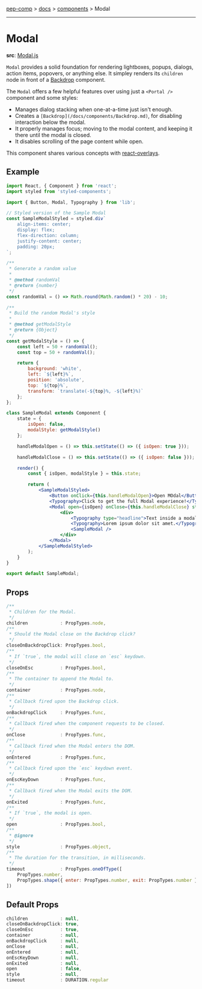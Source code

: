 [pep-comp](/) > [docs](/docs/README.md) > [components](/docs/components/README.md) > Modal

--------------------------------------------------------------------------------

# Modal

**src**: [Modal.js](/src/lib/Modal/Modal.js)

`Modal` provides a solid foundation for rendering lightboxes, popups, dialogs, action items, popovers, or anything else. It simpley renders its `children` node in front of a [Backdrop](/docs/components/Backdrop.md) component.

The `Modal` offers a few helpful features over using just a `<Portal />` component and some styles:

- Manages dialog stacking when one-at-a-time just isn't enough.
- Creates a `[Backdrop](/docs/components/Backdrop.md)`, for disabling interaction below the modal.
- It properly manages focus; moving to the modal content, and keeping it there until the modal is closed.
- It disables scrolling of the page content while open.

This component shares various concepts with [react-overlays](https://react-bootstrap.github.io/react-overlays/#modals).

## Example

```jsx
import React, { Component } from 'react';
import styled from 'styled-components';

import { Button, Modal, Typography } from 'lib';

// Styled version of the Sample Modal
const SampleModalStyled = styled.div`
    align-items: center;
    display: flex;
    flex-direction: column;
    justify-content: center;
    padding: 20px;
`;

/**
 * Generate a random value
 *
 * @method randomVal
 * @return {number}
 */
const randomVal = () => Math.round(Math.random() * 20) - 10;

/**
 * Build the random Modal's style
 *
 * @method getModalStyle
 * @return {Object}
 */
const getModalStyle = () => {
    const left = 50 + randomVal();
    const top = 50 + randomVal();

    return {
        background: 'white',
        left: `${left}%`,
        position: 'absolute',
        top: `${top}%`,
        transform: `translate(-${top}%, -${left}%)`
    };
};

class SampleModal extends Component {
    state = {
        isOpen: false,
        modalStyle: getModalStyle()
    };

    handleModalOpen = () => this.setState(() => ({ isOpen: true }));

    handleModalClose = () => this.setState(() => ({ isOpen: false }));

    render() {
        const { isOpen, modalStyle } = this.state;

        return (
            <SampleModalStyled>
                <Button onClick={this.handleModalOpen}>Open MOdal</Button>
                <Typography>Click to get the full Modal experience!</Typography>
                <Modal open={isOpen} onClose={this.handleModalClose} style={modalStyle}>
                    <div>
                        <Typography type="headline">Text inside a modal</Typography>
                        <Typography>Lorem ipsum dolor sit amet.</Typography>
                        <SampleModal />
                    </div>
                </Modal>
            </SampleModalStyled>
        );
    }
}

export default SampleModal;
```

## Props

```javascript
/**
 * Children for the Modal.
 */
children            : PropTypes.node,
/**
 * Should the Modal close on the Backdrop click?
 */
closeOnBackdropClick: PropTypes.bool,
/**
 * If `true`, the modal will close on `esc` keydown.
 */
closeOnEsc          : PropTypes.bool,
/**
 * The container to append the Modal to.
 */
container           : PropTypes.node,
/**
 * Callback fired upon the Backdrop click.
 */
onBackdropClick     : PropTypes.func,
/**
 * Callback fired when the component requests to be closed.
 */
onClose             : PropTypes.func,
/**
 * Callback fired when the Modal enters the DOM.
 */
onEntered           : PropTypes.func,
/**
 * Callback fired upon the `esc` keydown event.
 */
onEscKeyDown        : PropTypes.func,
/**
 * Callback fired when the Modal exits the DOM.
 */
onExited            : PropTypes.func,
/**
 * If `true`, the modal is open.
 */
open                : PropTypes.bool,
/**
 * @ignore
 */
style               : PropTypes.object,
/**
 * The duration for the transition, in milliseconds.
 */
timeout             : PropTypes.oneOfType([
    PropTypes.number,
    PropTypes.shape({ enter: PropTypes.number, exit: PropTypes.number })
])
```

## Default Props

```javascript
children            : null,
closeOnBackdropClick: true,
closeOnEsc          : true,
container           : null,
onBackdropClick     : null,
onClose             : null,
onEntered           : null,
onEscKeyDown        : null,
onExited            : null,
open                : false,
style               : null,
timeout             : DURATION.regular
```
